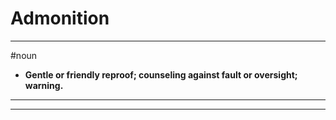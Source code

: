 # Admonition
---
#noun
- **Gentle or friendly reproof; counseling against fault or oversight; warning.**
---
---
